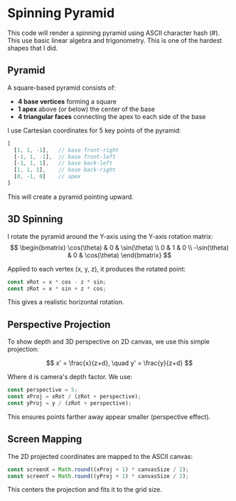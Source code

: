 # Spinning Pyramid
This code will render a spinning pyramid using ASCII character hash (#). This use basic linear algebra and trigonometry. This is one of the hardest shapes that I did.

## Pyramid
A square-based pyramid consists of:

- **4 base vertices** forming a square
- **1 apex** above (or below) the center of the base
- **4 triangular faces** connecting the apex to each side of the base

I use Cartesian coordinates for 5 key points of the pyramid:

```js
[
  [1, 1, -1],   // base front-right
  [-1, 1, -1],  // base front-left
  [-1, 1, 1],   // base back-left
  [1, 1, 1],    // base back-right
  [0, -1, 0]    // apex
]
```
This will create a pyramid pointing upward.

## 3D Spinning
I rotate the pyramid around the Y-axis using the Y-axis rotation matrix:
$$
\begin{bmatrix}
\cos(\theta) & 0 & \sin(\theta) \\
0 & 1 & 0 \\
-\sin(\theta) & 0 & \cos(\theta)
\end{bmatrix}
$$

Applied to each vertex (x, y, z), it produces the rotated point:

```js
const xRot = x * cos - z * sin;
const zRot = x * sin + z * cos;
```
This gives a realistic horizontal rotation.

## Perspective Projection

To show depth and 3D perspective on 2D canvas, we use this simple projection:

$$ x' = \frac{x}{z+d}, \quad y' = \frac{y}{z+d} $$

Where <kbd>d</kbd> is camera's depth factor. We use:

```js
const perspective = 5;
const xProj = xRot / (zRot + perspective);
const yProj = y / (zRot + perspective);
```

This ensures points farther away appear smaller (perspective effect).

## Screen Mapping
The 2D projected coordinates are mapped to the ASCII canvas:

```js
const screenX = Math.round((xProj + 1) * canvasSize / 2);
const screenY = Math.round((yProj + 1) * canvasSize / 2);
```
This centers the projection and fits it to the grid size.
